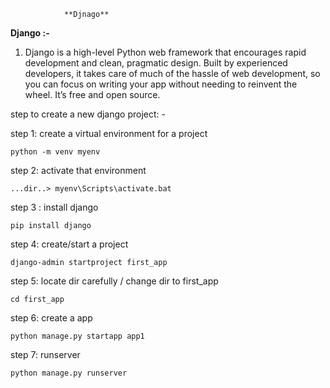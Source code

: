                 **Djnago**

**Django :-**  
1) Django is a high-level Python web framework that encourages rapid development and clean, pragmatic design. Built by experienced developers, it takes care of much of the hassle of web development, so you can focus on writing your app without needing to reinvent the wheel. It’s free and open source.

step to create a new django project: -

step 1: create a virtual environment for a project
    
    python -m venv myenv

step 2: activate that environment

    ...dir..> myenv\Scripts\activate.bat

step 3 : install django

    pip install django

step 4: create/start a project

    django-admin startproject first_app

step 5: locate dir carefully / change dir to first_app

    cd first_app

step 6: create a app

    python manage.py startapp app1

step 7: runserver

    python manage.py runserver